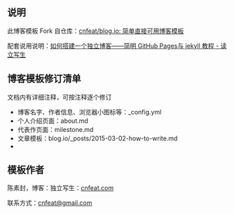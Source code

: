 ## 说明

此博客模板 Fork 自仓库：[cnfeat/blog.io: 简单直接可用博客模板](https://github.com/cnfeat/blog.io)

配套说用说明：[如何搭建一个独立博客——简明 GitHub Pages与 jekyll 教程 - 读立写生](https://www.cnfeat.com/blog/2014/05/11/how-to-build-a-blog/)

## 博客模板修订清单

文档内有详细注释，可按注释逐个修订

* 博客名字、作者信息、浏览器小图标等：_config.yml 
* 个人介绍页面：about.md
* 代表作页面：milestone.md
* 文章模板：blog.io/_posts/2015-03-02-how-to-write.md 
* 

## 模板作者

陈素封，博客：独立写生：[cnfeat.com](cnfeat.com)

联系方式：cnfeat@gmail.com


